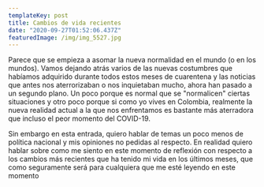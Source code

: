 ```yaml
---
templateKey: post
title: Cambios de vida recientes
date: "2020-09-27T01:52:06.437Z"
featuredImage: /img/img_5527.jpg
---
```

Parece que se empieza a asomar la nueva normalidad en el mundo (o en los mundos). Vamos dejando atrás varios de las nuevas costumbres que habíamos adquirido durante todos estos meses de cuarentena y las noticias que antes nos aterrorizaban o nos inquietaban mucho, ahora han pasado a un segundo plano. Un poco porque es normal que se "normalicen" ciertas situaciones y otro poco porque si como yo vives en Colombia, realmente la nueva realidad actual a la que nos enfrentamos es bastante más aterradora que incluso el peor momento del COVID-19.

Sin embargo en esta entrada, quiero hablar de temas un poco menos de política nacional y mis opiniones no pedidas al respecto. En realidad quiero hablar sobre como me siento en este momento de reflexión con respecto a los cambios más recientes que ha tenido mi vida en los últimos meses, que como seguramente será para cualquiera que me esté leyendo en este momento